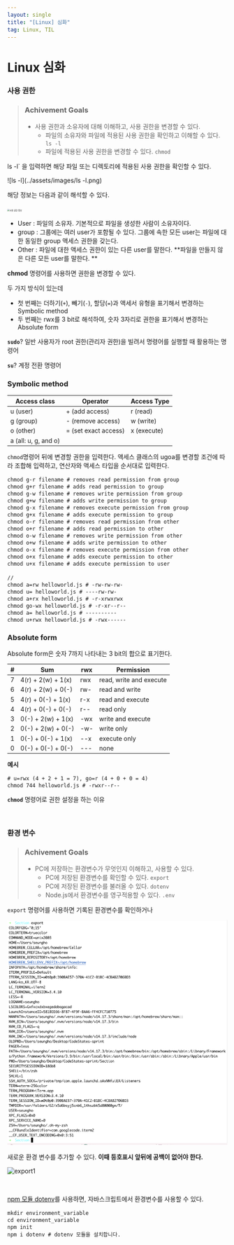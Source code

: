 ```yaml
---
layout: single
title: "[Linux] 심화"
tag: Linux, TIL
---
```


# Linux 심화



### 사용 권한

> ### Achivement Goals
>
> - 사용 권한과 소유자에 대해 이해하고, 사용 권한을 변경할 수 있다.
>   - 파일의 소유자와 파일에 적용된 사용 권한을 확인하고 이해할 수 있다. `ls -l`
>   - 파일에 적용된 사용 권한을 변경할 수 있다. `chmod`



ls -l` 을 입력하면 해당 파일 또는 디렉토리에 적용된 사용 권한을 확인할 수 있다. 

![ls -l](../assets/images/ls -l.png)



해당 정보는 다음과 같이 해석할 수 있다.

<img src="https://s3.ap-northeast-2.amazonaws.com/urclass-images/wvvPjP_KH-1619400157904.png" alt="사용 권한 정보" style="zoom: 33%;" />

- User : 파일의 소유자. 기본적으로 파일을 생성한 사람이 소유자이다. 
- group : 그룹에는 여러 user가 포함될 수 있다. 그룹에 속한 모든 user는 파일에 대한 동일한 group 액세스 권한을 갖는다.
- Other : 파일에 대한 액세스 권한이 있는 다른 user를 말한다. **파일을 만들지 않은 다른 모든 user를 말한다. **



**chmod** 명령어를 사용하면 권한을 변경할 수 있다.

두 가지 방식이 있는데

- 첫 번째는  더하기(`+`), 빼기(`-`), 할당(`=`)과 액세서 유형을 표기해서 변경하는 Symbolic method
- 두 번째는 rwx를 3 bit로 해석하여, 숫자 3자리로 권한을 표기해서 변경하는 Absolute form

**`sudo`**? 일반 사용자가 root 권한(관리자 권한)을 빌려서 명령어를 실행할 때 활용하는 명령어

**`su`**? 계정 전환 명령어

### Symbolic method

| Access class         | Operator             | Access Type |
| -------------------- | -------------------- | ----------- |
| u (user)             | + (add access)       | r (read)    |
| g (group)            | - (remove access)    | w (write)   |
| o (other)            | = (set exact access) | x (execute) |
| a (all: u, g, and o) |                      |             |

`chmod`명령어 뒤에 변경할 권한을 입력한다. 액세스 클래스의 ugoa를 변경할 조건에 따라 조합해 입력하고, 연산자와 액세스 타입을 순서대로 입력한다.

```
chmod g-r filename # removes read permission from group
chmod g+r filename # adds read permission to group
chmod g-w filename # removes write permission from group
chmod g+w filename # adds write permission to group
chmod g-x filename # removes execute permission from group
chmod g+x filename # adds execute permission to group
chmod o-r filename # removes read permission from other
chmod o+r filename # adds read permission to other
chmod o-w filename # removes write permission from other
chmod o+w filename # adds write permission to other
chmod o-x filename # removes execute permission from other
chmod o+x filename # adds execute permission to other
chmod u+x filename # adds execute permission to user

//
chmod a=rw helloworld.js # -rw-rw-rw-
chmod u= helloworld.js # ----rw-rw-
chmod a+rx helloworld.js # -r-xrwxrwx
chmod go-wx helloworld.js # -r-xr--r--
chmod a= helloworld.js # ----------
chmod u+rwx helloworld.js # -rwx------
```



### Absolute form

Absolute form은 숫자 7까지 나타내는 3 bit의 합으로 표기한다.

| #    | Sum                | rwx  | Permission              |
| ---- | ------------------ | ---- | ----------------------- |
| 7    | 4(r) + 2(w) + 1(x) | rwx  | read, write and execute |
| 6    | 4(r) + 2(w) + 0(-) | rw-  | read and write          |
| 5    | 4(r) + 0(-) + 1(x) | r-x  | read and execute        |
| 4    | 4(r) + 0(-) + 0(-) | r--  | read only               |
| 3    | 0(-) + 2(w) + 1(x) | -wx  | write and execute       |
| 2    | 0(-) + 2(w) + 0(-) | -w-  | write only              |
| 1    | 0(-) + 0(-) + 1(x) | --x  | execute only            |
| 0    | 0(-) + 0(-) + 0(-) | ---  | none                    |

**예시**

```
# u=rwx (4 + 2 + 1 = 7), go=r (4 + 0 + 0 = 4)
chmod 744 helloworld.js # -rwxr--r--
```



**`chmod`** 명령어로 권한 설정을 하는 이유





<br>

### 환경 변수

> ### Achivement Goals
>
> - PC에 저장하는 환경변수가 무엇인지 이해하고, 사용할 수 있다.
>   - PC에 저장된 환경변수를 확인할 수 있다. `export`
>   - PC에 저장된 환경변수를 불러올 수 있다. `dotenv`
>   - Node.js에서 환경변수를 영구적용할 수 있다. `.env`



`export` 명령어를 사용하면 기록된 환경변수를 확인하거나

![export](../assets/images/export.png)

 새로운 환경 변수를 추가할 수 있다. **이때 등호표시 앞뒤에 공백이 없어야 한다.**

![export1](../assets/images/export1.png)

<br>

[npm 모듈 dotenv](https://www.npmjs.com/package/dotenv#Config)를 사용하면, 자바스크립트에서 환경변수를 사용할 수 있다. 	

```
mkdir environment_variable
cd environment_variable
npm init
npm i dotenv # dotenv 모듈을 설치합니다.
```



